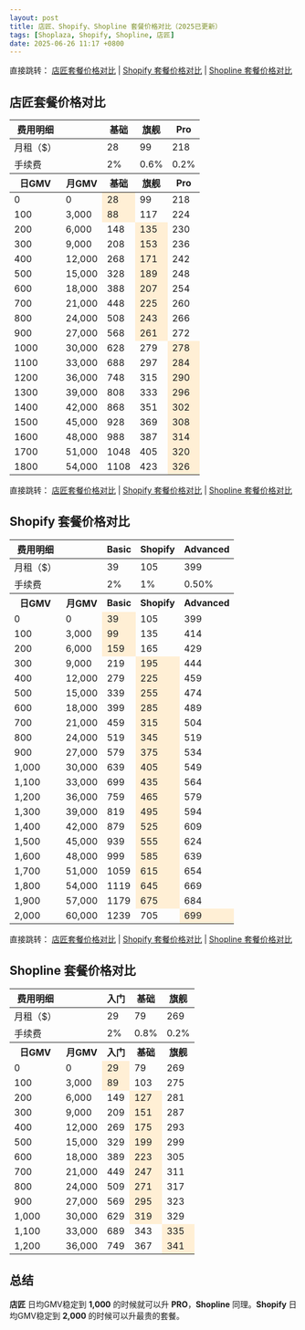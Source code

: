 ```yaml
---
layout: post
title: 店匠、Shopify、Shopline 套餐价格对比（2025已更新）
tags: [Shoplaza, Shopify, Shopline, 店匠]
date: 2025-06-26 11:17 +0800
---
```

直接跳转：
[店匠套餐价格对比](#店匠套餐价格对比) |
[Shopify 套餐价格对比](#shopify-套餐价格对比) |
[Shopline 套餐价格对比](#shopline-套餐价格对比)

## 店匠套餐价格对比

<table>
    <thead>
        <tr>
            <th>费用明细</th>
            <th></th>
            <th>基础</th>
            <th>旗舰</th>
            <th>Pro</th>
        </tr>
    </thead>
    <tbody>
        <tr>
            <td>月租（$）</td>
            <td></td>
            <td>28</td>
            <td>99</td>
            <td>218</td>
        </tr>
        <tr>
            <td>手续费</td>
            <td></td>
            <td>2%</td>
            <td>0.6%</td>
            <td>0.2%</td>
        </tr>
    </tbody>
    <thead>
        <tr>
            <th>日GMV</th>
            <th>月GMV</th>
            <th>基础</th>
            <th>旗舰</th>
            <th>Pro</th>
        </tr>
    </thead>
    <tbody>
    <tr>
        <td>0</td>
        <td>0</td>
        <td bgcolor="#FFEFD5">28</td>
        <td>99</td>
        <td>218 </td>
    </tr>
        <tr>
        <td>100</td>
        <td>3,000</td>
        <td bgcolor="#FFEFD5">88</td>
        <td>117</td>
        <td>224 </td>
    </tr>
    <tr>
        <td>200</td>
        <td>6,000</td>
        <td>148</td>
        <td bgcolor="#FFEFD5">135</td>
        <td>230 </td>
    </tr>
    <tr>
        <td>300</td>
        <td>9,000</td>
        <td>208</td>
        <td bgcolor="#FFEFD5">153</td>
        <td>236 </td>
    </tr>
    <tr>
        <td>400</td>
        <td>12,000</td>
        <td>268</td>
        <td bgcolor="#FFEFD5">171</td>
        <td>242 </td>
    </tr>
    <tr>
        <td>500</td>
        <td>15,000</td>
        <td>328</td>
        <td bgcolor="#FFEFD5">189</td>
        <td>248 </td>
    </tr>
    <tr>
        <td>600</td>
        <td>18,000</td>
        <td>388</td>
        <td bgcolor="#FFEFD5">207</td>
        <td>254 </td>
    </tr>
    <tr>
        <td>700</td>
        <td>21,000</td>
        <td>448</td>
        <td bgcolor="#FFEFD5">225</td>
        <td>260 </td>
    </tr>
    <tr>
        <td>800</td>
        <td>24,000</td>
        <td>508</td>
        <td bgcolor="#FFEFD5">243</td>
        <td>266 </td>
    </tr>
    <tr>
        <td>900</td>
        <td>27,000</td>
        <td>568</td>
        <td bgcolor="#FFEFD5">261</td>
        <td>272 </td>
    </tr>
    <tr>
        <td>1000</td>
        <td>30,000</td>
        <td>628</td>
        <td>279</td>
        <td bgcolor="#FFEFD5">278 </td>
    </tr>
    <tr>
        <td>1100</td>
        <td>33,000</td>
        <td>688</td>
        <td>297</td>
        <td bgcolor="#FFEFD5">284 </td>
    </tr>
    <tr>
        <td>1200</td>
        <td>36,000</td>
        <td>748</td>
        <td>315</td>
        <td bgcolor="#FFEFD5">290 </td>
    </tr>
    <tr>
        <td>1300</td>
        <td>39,000</td>
        <td>808</td>
        <td>333</td>
        <td bgcolor="#FFEFD5">296 </td>
    </tr>
    <tr>
        <td>1400</td>
        <td>42,000</td>
        <td>868</td>
        <td>351</td>
        <td bgcolor="#FFEFD5">302 </td>
    </tr>
    <tr>
        <td>1500</td>
        <td>45,000</td>
        <td>928</td>
        <td>369</td>
        <td bgcolor="#FFEFD5">308 </td>
    </tr>
    <tr>
        <td>1600</td>
        <td>48,000</td>
        <td>988</td>
        <td>387</td>
        <td bgcolor="#FFEFD5">314 </td>
    </tr>
    <tr>
        <td>1700</td>
        <td>51,000</td>
        <td>1048</td>
        <td>405</td>
        <td bgcolor="#FFEFD5">320 </td>
    </tr>
    <tr>
        <td>1800</td>
        <td>54,000</td>
        <td>1108</td>
        <td>423</td>
        <td bgcolor="#FFEFD5">326 </td>
    </tr>
    </tbody>
</table>

直接跳转：
[店匠套餐价格对比](#店匠套餐价格对比) |
[Shopify 套餐价格对比](#shopify-套餐价格对比) |
[Shopline 套餐价格对比](#shopline-套餐价格对比)
## Shopify 套餐价格对比
<table>
    <thead>
        <tr>
            <th>费用明细</th>
            <th></th>
            <th>Basic</th>
            <th>Shopify</th>
            <th>Advanced</th>
        </tr>
    </thead>
    <tbody>
        <tr>
            <td>月租（$）</td>
            <td></td>
            <td>39</td>
            <td>105</td>
            <td>399</td>
        </tr>
        <tr>
            <td>手续费</td>
            <td></td>
            <td>2%</td>
            <td>1%</td>
            <td>0.50%</td>
        </tr>
        <tr>
            <th>日GMV</th>
            <th>月GMV</th>
            <th>Basic</th>
            <th>Shopify</th>
            <th>Advanced</th>
        </tr>
        <tr>
            <td>0</td>
            <td>0</td>
            <td bgcolor="#FFEFD5">39</td>
            <td>105</td>
            <td>399</td>
        </tr>
        <tr>
            <td>100</td>
            <td>3,000</td>
            <td bgcolor="#FFEFD5">99</td>
            <td>135</td>
            <td>414</td>
        </tr>
        <tr>
            <td>200</td>
            <td>6,000</td>
            <td bgcolor="#FFEFD5">159</td>
            <td>165</td>
            <td>429</td>
        </tr>
        <tr>
            <td>300</td>
            <td>9,000</td>
            <td>219</td>
            <td bgcolor="#FFEFD5">195</td>
            <td>444</td>
        </tr>
        <tr>
            <td>400</td>
            <td>12,000</td>
            <td>279</td>
            <td bgcolor="#FFEFD5">225</td>
            <td>459</td>
        </tr>
        <tr>
            <td>500</td>
            <td>15,000</td>
            <td>339</td>
            <td bgcolor="#FFEFD5">255</td>
            <td>474</td>
        </tr>
        <tr>
            <td>600</td>
            <td>18,000</td>
            <td>399</td>
            <td bgcolor="#FFEFD5">285</td>
            <td>489</td>
        </tr>
        <tr>
            <td>700</td>
            <td>21,000</td>
            <td>459</td>
            <td bgcolor="#FFEFD5">315</td>
            <td>504</td>
        </tr>
        <tr>
            <td>800</td>
            <td>24,000</td>
            <td>519</td>
            <td bgcolor="#FFEFD5">345</td>
            <td>519</td>
        </tr>
        <tr>
            <td>900</td>
            <td>27,000</td>
            <td>579</td>
            <td bgcolor="#FFEFD5">375</td>
            <td>534</td>
        </tr>
        <tr>
            <td>1,000</td>
            <td>30,000</td>
            <td>639</td>
            <td bgcolor="#FFEFD5">405</td>
            <td>549</td>
        </tr>
        <tr>
            <td>1,100</td>
            <td>33,000</td>
            <td>699</td>
            <td bgcolor="#FFEFD5">435</td>
            <td>564</td>
        </tr>
        <tr>
            <td>1,200</td>
            <td>36,000</td>
            <td>759</td>
            <td bgcolor="#FFEFD5">465</td>
            <td>579</td>
        </tr>
        <tr>
            <td>1,300</td>
            <td>39,000</td>
            <td>819</td>
            <td bgcolor="#FFEFD5">495</td>
            <td>594</td>
        </tr>
        <tr>
            <td>1,400</td>
            <td>42,000</td>
            <td>879</td>
            <td bgcolor="#FFEFD5">525</td>
            <td>609</td>
        </tr>
        <tr>
            <td>1,500</td>
            <td>45,000</td>
            <td>939</td>
            <td bgcolor="#FFEFD5">555</td>
            <td>624</td>
        </tr>
        <tr>
            <td>1,600</td>
            <td>48,000</td>
            <td>999</td>
            <td bgcolor="#FFEFD5">585</td>
            <td>639</td>
        </tr>
        <tr>
            <td>1,700</td>
            <td>51,000</td>
            <td>1059</td>
            <td bgcolor="#FFEFD5">615</td>
            <td>654</td>
        </tr>
        <tr>
            <td>1,800</td>
            <td>54,000</td>
            <td>1119</td>
            <td bgcolor="#FFEFD5">645</td>
            <td>669</td>
        </tr>
        <tr>
            <td>1,900</td>
            <td>57,000</td>
            <td>1179</td>
            <td bgcolor="#FFEFD5">675</td>
            <td>684</td>
        </tr>
        <tr>
            <td>2,000</td>
            <td>60,000</td>
            <td>1239</td>
            <td>705</td>
            <td bgcolor="#FFEFD5">699</td>
        </tr>
    </tbody>
</table>

直接跳转：
[店匠套餐价格对比](#店匠套餐价格对比) |
[Shopify 套餐价格对比](#shopify-套餐价格对比) |
[Shopline 套餐价格对比](#shopline-套餐价格对比)
## Shopline 套餐价格对比
<table>
    <thead>
        <tr>
            <th>费用明细</th>
            <th></th>
            <th>入门</th>
            <th>基础</th>
            <th>旗舰</th>
        </tr>
    </thead>
    <tbody>
        <tr>
            <td>月租（$）</td>
            <td></td>
            <td>29</td>
            <td>79</td>
            <td>269</td>
        </tr>
        <tr>
            <td>手续费</td>
            <td></td>
            <td>2%</td>
            <td>0.8%</td>
            <td>0.2%</td>
        </tr>
        <tr>
            <th>日GMV</th>
            <th>月GMV</th>
            <th>入门</th>
            <th>基础</th>
            <th>旗舰</th>
        </tr>
        <tr>
            <td>0</td>
            <td>0</td>
            <td bgcolor="#FFEFD5">29</td>
            <td>79</td>
            <td>269</td>
        </tr>
        <tr>
            <td>100</td>
            <td>3,000</td>
            <td bgcolor="#FFEFD5">89</td>
            <td>103</td>
            <td>275</td>
        </tr>
        <tr>
            <td>200</td>
            <td>6,000</td>
            <td>149</td>
            <td bgcolor="#FFEFD5">127</td>
            <td>281</td>
        </tr>
        <tr>
            <td>300</td>
            <td>9,000</td>
            <td>209</td>
            <td bgcolor="#FFEFD5">151</td>
            <td>287</td>
        </tr>
        <tr>
            <td>400</td>
            <td>12,000</td>
            <td>269</td>
            <td bgcolor="#FFEFD5">175</td>
            <td>293</td>
        </tr>
        <tr>
            <td>500</td>
            <td>15,000</td>
            <td>329</td>
            <td bgcolor="#FFEFD5">199</td>
            <td>299</td>
        </tr>
        <tr>
            <td>600</td>
            <td>18,000</td>
            <td>389</td>
            <td bgcolor="#FFEFD5">223</td>
            <td>305</td>
        </tr>
        <tr>
            <td>700</td>
            <td>21,000</td>
            <td>449</td>
            <td bgcolor="#FFEFD5">247</td>
            <td>311</td>
        </tr>
        <tr>
            <td>800</td>
            <td>24,000</td>
            <td>509</td>
            <td bgcolor="#FFEFD5">271</td>
            <td>317</td>
        </tr>
        <tr>
            <td>900</td>
            <td>27,000</td>
            <td>569</td>
            <td bgcolor="#FFEFD5">295</td>
            <td>323</td>
        </tr>
        <tr>
            <td>1,000</td>
            <td>30,000</td>
            <td>629</td>
            <td bgcolor="#FFEFD5">319</td>
            <td>329</td>
        </tr>
        <tr>
            <td>1,100</td>
            <td>33,000</td>
            <td>689</td>
            <td>343</td>
            <td bgcolor="#FFEFD5">335</td>
        </tr>
        <tr>
            <td>1,200</td>
            <td>36,000</td>
            <td>749</td>
            <td>367</td>
            <td bgcolor="#FFEFD5">341</td>
        </tr>
    </tbody>
</table>

## 总结
**店匠** 日均GMV稳定到 **1,000** 的时候就可以升 **PRO**，**Shopline** 同理。**Shopify** 日均GMV稳定到 **2,000** 的时候可以升最贵的套餐。
